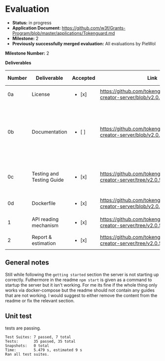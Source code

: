 # Evaluation

- **Status:** in progress
- **Application Document:** https://github.com/w3f/Grants-Program/blob/master/applications/Tokenguard.md
- **Milestone:** 2
- **Previously successfully merged evaluation:** All evaluations by PieWol

**Milestone Number:** 2

**Deliverables**

| Number | Deliverable | Accepted | Link | Evaluation Notes |
| ------ | ----------- | -------- | ---- |----------------- |
| 0a | License |<ul><li>[x] </li></ul>| https://github.com/tokenguardio/dashboard-creator-server/blob/v2.0.3/LICENSE | ok |
| 0b  | Documentation |<ul><li>[ ] </li></ul>| https://github.com/tokenguardio/dashboard-creator-server/blob/v2.0.3/README.md | Inline documentation is sometimes sparse but ok overall. The readme needs some work. See general notes. |
| 0c | Testing and Testing Guide |<ul><li>[x] </li></ul>|https://github.com/tokenguardio/dashboard-creator-server/tree/v2.0.5/src/components| also covered by m1 testing guide. Unit tests are passing. |
| 0d | Dockerfile |<ul><li>[x] </li></ul>| https://github.com/tokenguardio/dashboard-creator-server/blob/v2.0.5/Dockerfile | works via docker compose up |
| 1 | API reading mechanism |<ul><li>[x] </li></ul>| https://github.com/tokenguardio/dashboard-creator-server/tree/v2.0.5 | nice, swagger is cool |
| 2 | Report & estimation |<ul><li>[x] </li></ul>| https://github.com/tokenguardio/dashboard-creator-server/tree/v2.0.5 | ok |


## General notes
Still while following the ``getting started`` section the server is not starting up correctly. Futhermore in the readme ``npm start`` is given as a command to startup the server but it isn't working. For me its fine if the whole thing only works via docker-compose but the readme should not contain any guides that are not working. I would suggest to either remove the content from the readme or fix the relevant section.

## Unit test
tests are passing.

```
Test Suites: 7 passed, 7 total
Tests:       35 passed, 35 total
Snapshots:   0 total
Time:        5.479 s, estimated 9 s
Ran all test suites.
```




